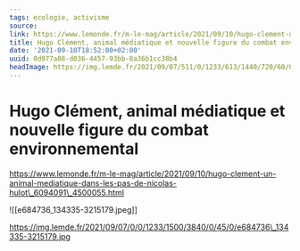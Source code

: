 ```yaml
---
tags: ecologie, activisme
source:
link: https://www.lemonde.fr/m-le-mag/article/2021/09/10/hugo-clement-un-animal-mediatique-dans-les-pas-de-nicolas-hulot_6094091_4500055.html
title: Hugo Clément, animal médiatique et nouvelle figure du combat environnemental
date: '2021-09-10T18:52:00+02:00'
uuid: 0d977a88-d036-4457-93bb-8a36b1cc38b4
headImage: https://img.lemde.fr/2021/09/07/511/0/1233/613/1440/720/60/0/e684736_134335-3215179.jpg
---
```


# Hugo Clément, animal médiatique et nouvelle figure du combat environnemental
https://www.lemonde.fr/m-le-mag/article/2021/09/10/hugo-clement-un-animal-mediatique-dans-les-pas-de-nicolas-hulot\_6094091\_4500055.html

![[e684736_134335-3215179.jpeg]]

https://img.lemde.fr/2021/09/07/0/0/1233/1500/3840/0/45/0/e684736\_134335-3215179.jpg
